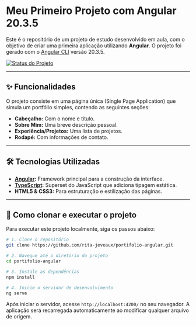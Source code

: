 # Meu Primeiro Projeto com Angular 20.3.5

Este é o repositório de um projeto de estudo desenvolvido em aula, com o objetivo de criar uma primeira aplicação utilizando **Angular**. O projeto foi gerado com o [Angular CLI](https://github.com/angular/angular-cli) versão 20.3.5.

[![Status do Projeto](https://img.shields.io/badge/status-encerrado-green)](https://github.com/rita-jeveaux/portifolio-angular)

---

## ✨ Funcionalidades

O projeto consiste em uma página única (Single Page Application) que simula um portfólio simples, contendo as seguintes seções:
- **Cabeçalho:** Com o nome e título.
- **Sobre Mim:** Uma breve descrição pessoal.
- **Experiência/Projetos:** Uma lista de projetos.
- **Rodapé:** Com informações de contato.

---

## 🛠️ Tecnologias Utilizadas

- **[Angular](https://angular.dev/):** Framework principal para a construção da interface.
- **[TypeScript](https://www.typescriptlang.org/):** Superset do JavaScript que adiciona tipagem estática.
- **HTML5 & CSS3:** Para estruturação e estilização das páginas.

---

## 🚀 Como clonar e executar o projeto

Para executar este projeto localmente, siga os passos abaixo:

```bash
# 1. Clone o repositório
git clone https://github.com/rita-jeveaux/portifolio-angular.git

# 2. Navegue até o diretório do projeto
cd portifolio-angular

# 3. Instale as dependências
npm install

# 4. Inicie o servidor de desenvolvimento
ng serve
```

Após iniciar o servidor, acesse `http://localhost:4200/` no seu navegador. A aplicação será recarregada automaticamente ao modificar qualquer arquivo de origem.
